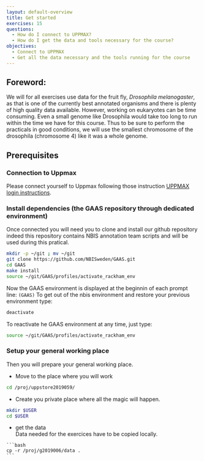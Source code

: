```yaml
---
layout: default-overview
title: Get started
exercises: 15
questions:
  - How do I connect to UPPMAX?
  - How do I get the data and tools necessary for the course?
objectives:
  - Connect to UPPMAX
  - Get all the data necessary and the tools running for the course
---
```


## Foreword:

We will for all exercises use data for the fruit fly, *Drosophila melanogaster*, as that is one of the currently best annotated organisms and there is plenty of high quality data available. However, working on eukaryotes can be time consuming. Even a small genome like Drosophila would take too long to run within the time we have for this course. Thus to be sure to perform the practicals in good conditions, we will use the smallest chromosome of the drosophila (chromosome 4) like it was a whole genome.


## Prerequisites

### Connection to Uppmax  
Please connect yourself to Uppmax following those instruction [UPPMAX login instructions](uppmax_login).

### Install dependencies (the GAAS repository through dedicated environment)  
Once connected you will need you to clone and install our github repository indeed this repository contains NBIS annotation team scripts and will be used during this pratical.

  ```bash
  mkdir -p ~/git ; mv ~/git
  git clone https://github.com/NBISweden/GAAS.git
  cd GAAS
  make install 
  source ~/git/GAAS/profiles/activate_rackham_env
  ```
  
   Now the GAAS environment is displayed at the beginnin of each prompt line: `(GAAS)`
   To get out of the nbis environment and restore your previous environment type:

  ```bash
  deactivate
  ```
  
   To reactivate he GAAS environment at any time, just type:
   
   ```bash
   source ~/git/GAAS/profiles/activate_rackham_env
   ```
   
### Setup your general working place    
Then you will prepare your general working place.  

   * Move to the place where you will work  
    
   ```bash
   cd /proj/uppstore2019059/
   ```
  
   * Create you private place where all the magic will happen.  
    
   ```bash
   mkdir $USER
   cd $USER
   ```

   * get the data  
   Data needed for the exercices have to be copied locally.

    ```bash
    cp -r /proj/g2019006/data .
    ```


